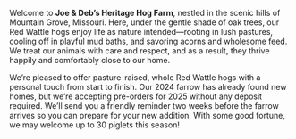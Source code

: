 Welcome to **Joe & Deb’s Heritage Hog Farm**, nestled in the scenic hills of Mountain Grove, Missouri. Here, under the gentle shade of oak trees, our Red Wattle hogs enjoy life as nature intended—rooting in lush pastures, cooling off in playful mud baths, and savoring acorns and wholesome feed. We treat our animals with care and respect, and as a result, they thrive happily and comfortably close to our home.

We’re pleased to offer pasture-raised, whole Red Wattle hogs with a personal touch from start to finish. Our 2024 farrow has already found new homes, but we’re accepting pre-orders for 2025 without any deposit required. We’ll send you a friendly reminder two weeks before the farrow arrives so you can prepare for your new addition. With some good fortune, we may welcome up to 30 piglets this season!